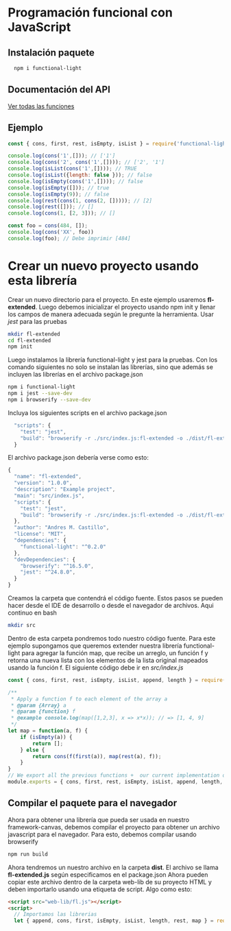 # Programación funcional con JavaScript

## Instalación paquete

```bash
  npm i functional-light
```

## Documentación del API

[Ver todas las funciones](docs/functional-light.md)

## Ejemplo

```js
const { cons, first, rest, isEmpty, isList } = require('functional-light');

console.log(cons('1',[])); // ['1']
console.log(cons('2', cons('1',[]))); // ['2', '1']
console.log(isList(cons('1',[]))); // TRUE
console.log(isList({length: false })); // false
console.log(isEmpty(cons('1',[]))); // false
console.log(isEmpty([])); // true
console.log(isEmpty(9)); // false
console.log(rest(cons(1, cons(2, [])))); // [2]
console.log(rest([])); // []
console.log(cons(1, [2, 3])); // []

const foo = cons(484, []);
console.log(cons('XX', foo))
console.log(foo); // Debe imprimir [484]
```
# Crear un nuevo proyecto usando esta librería

Crear un nuevo directorio para el proyecto. En este ejemplo usaremos **fl-extended**. Luego debemos inicializar el proyecto usando npm init y llenar los campos de manera adecuada según le pregunte la herramienta. Usar *jest* para las pruebas

``` bash
mkdir fl-extended
cd fl-extended
npm init
```

Luego instalamos la librería functional-light y jest para la pruebas. Con los comando siguientes no solo se instalan las librerías, sino que además se incluyen las librerías en el archivo package.json

``` bash
npm i functional-light
npm i jest --save-dev
npm i browserify --save-dev
```

Incluya los siguientes scripts en el archivo package.json

``` js
  "scripts": {
    "test": "jest",
    "build": "browserify -r ./src/index.js:fl-extended -o ./dist/fl-extended.js"
  }
```
El archivo package.json debería verse como esto:

``` js
{
  "name": "fl-extended",
  "version": "1.0.0",
  "description": "Example project",
  "main": "src/index.js",
  "scripts": {
    "test": "jest",
    "build": "browserify -r ./src/index.js:fl-extended -o ./dist/fl-extended.js"
  },
  "author": "Andres M. Castillo",
  "license": "MIT",
  "dependencies": {
    "functional-light": "^0.2.0"
  },
  "devDependencies": {
    "browserify": "^16.5.0",
    "jest": "^24.8.0",
  }
}
```

Creamos la carpeta que contendrá el código fuente. Estos pasos se pueden hacer desde el IDE de desarrollo o desde el navegador de archivos. Aqui continuo en bash

``` bash
mkdir src
```

Dentro de esta carpeta pondremos todo nuestro código fuente. Para este ejemplo supongamos que queremos extender nuestra librería functional-light para agregar la función map, que recibe un arreglo, un función f y retorna una nueva lista con los elementos de la lista original mapeados usando la función f. El siguiente código debe ir en *src/index.js*

``` js
const { cons, first, rest, isEmpty, isList, append, length } = require('functional-light');

/**
 * Apply a function f to each element of the array a
 * @param {Array} a 
 * @param {function} f 
 * @example console.log(map([1,2,3], x => x*x)); // => [1, 4, 9]
 */
let map = function(a, f) {
    if (isEmpty(a)) {
        return [];
    } else {
        return cons(f(first(a)), map(rest(a), f));
    }
}
// We export all the previous functions +  our current implementation of map
module.exports = { cons, first, rest, isEmpty, isList, append, length, map }
```

## Compilar el paquete para el navegador

Ahora para obtener una librería que pueda ser usada en nuestro framework-canvas, debemos compilar el proyecto para obtener un archivo javascript para el navegador. Para esto, debemos compilar usando browserify

``` bash
npm run build
```

Ahora tendremos un nuestro archivo en la carpeta **dist**. El archivo se llama **fl-extended.js** según especificamos en el package.json
Ahora pueden copiar este archivo dentro de la carpeta web-lib de su proyecto HTML y deben importarlo usando una etiqueta de script. Algo como esto:

``` html
<script src="web-lib/fl.js"></script>
<script>
  // Importamos las librerias
  let { append, cons, first, isEmpty, isList, length, rest, map } = require('fl-extended');
```
